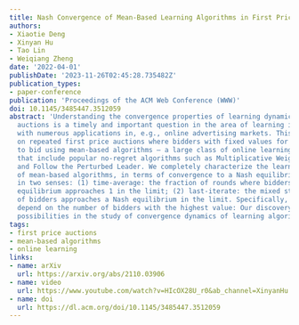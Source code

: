 ```yaml
---
title: Nash Convergence of Mean-Based Learning Algorithms in First Price Auctions
authors:
- Xiaotie Deng
- Xinyan Hu
- Tao Lin
- Weiqiang Zheng
date: '2022-04-01'
publishDate: '2023-11-26T02:45:28.735482Z'
publication_types:
- paper-conference
publication: 'Proceedings of the ACM Web Conference (WWW)'
doi: 10.1145/3485447.3512059
abstract: 'Understanding the convergence properties of learning dynamics in repeated
  auctions is a timely and important question in the area of learning in auctions,
  with numerous applications in, e.g., online advertising markets. This work focuses
  on repeated first price auctions where bidders with fixed values for the item learn
  to bid using mean-based algorithms – a large class of online learning algorithms
  that include popular no-regret algorithms such as Multiplicative Weights Update
  and Follow the Perturbed Leader. We completely characterize the learning dynamics
  of mean-based algorithms, in terms of convergence to a Nash equilibrium of the auction,
  in two senses: (1) time-average: the fraction of rounds where bidders play a Nash
  equilibrium approaches 1 in the limit; (2) last-iterate: the mixed strategy profile
  of bidders approaches a Nash equilibrium in the limit. Specifically, the results
  depend on the number of bidders with the highest value: Our discovery opens up new
  possibilities in the study of convergence dynamics of learning algorithms.'
tags:
- first price auctions
- mean-based algorithms
- online learning
links:
- name: arXiv
  url: https://arxiv.org/abs/2110.03906
- name: video
  url: https://www.youtube.com/watch?v=HIcOX28U_r0&ab_channel=XinyanHu
- name: doi
  url: https://dl.acm.org/doi/10.1145/3485447.3512059
---
```

